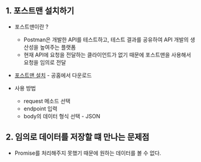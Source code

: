 ## 1. 포스트맨 설치하기
* 포스트맨이란 ?
  * Postman은 개발한 API를 테스트하고, 테스트 결과를 공유하여 API 개발의 생산성을 높여주는 플랫폼
  * 현재 API에 요청을 전달하는 클라이언트가 없기 때문에 포스트맨을 사용해서 요청을 임의로 전달

* [포스트맨 설치](https://www.postman.com/downloads/) - 공홈에서 다운로드
* 사용 방법
  * request 메소드 선택
  * endpoint 입력
  * body의 데이터 형식 선택 - JSON

## 2. 임의로 데이터를 저장할 떄 만나는 문제점
* Promise를 처리해주지 못했기 때문에 원하는 데이터를 볼 수 없다.
